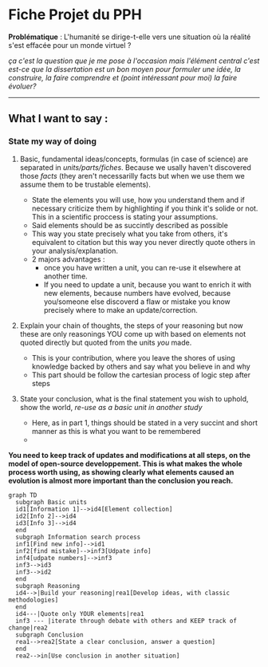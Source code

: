 # Fiche Projet du PPH

**Problématique** : L'humanité se dirige-t-elle vers une situation où la réalité s'est effacée pour un monde virtuel ?

_ça c'est la question que je me pose à l'occasion mais l'élément central c'est est-ce que la dissertation est un bon moyen pour formuler une idée, la construire, la faire comprendre et (point intéressant pour moi) la faire évoluer?_


_____________________________

## What I want to say :

### State my way of doing

1. Basic, fundamental ideas/concepts, formulas (in case of science) are separated in *units/parts/fiches*. Because we usally haven't discovered those *facts* (they aren't necessarilly facts but when we use them we assume them to be trustable elements).
    - State the elements you will use, how you understand them and if necessary criticize them by highlighting if you think it's solide or not. This in a scientific proccess is stating your assumptions.
    - Said elements should be as succintly described as possible
    - This way you state precisely what you take from others, it's equivalent to citation but this way you never directly quote others in your analysis/explanation.
    - 2 majors advantages :
      - once you have written a unit, you can re-use it elsewhere at another time.
      - If you need to update a unit, because you want to enrich it with new elements, because numbers have evolved, because you/someone else discoverd a flaw or mistake you know precisely where to make an update/correction.


2. Explain your chain of thoughts, the steps of your reasoning but now these are only reasonings YOU come up with based on elements not quoted directly but quoted from the units *you* made.
    - This is your contribution, where you leave the shores of using knowledge backed by others and say what you believe in and why
    - This part should be follow the cartesian process of logic step after steps

3. State your conclusion, what is the final statement you wish to uphold, show the world, *re-use as a basic unit in another study*
      - Here, as in part 1, things should be stated in a very succint and short manner as this is what you want to be remembered
      -
**You need to keep track of updates and modifications at all steps, on the model of open-source developpement. This is what makes the whole process worth using, as showing clearly what elements caused an evolution is almost more important than the conclusion you reach.**

```mermaid
graph TD
  subgraph Basic units
  id1[Information 1]-->id4[Element collection]
  id2[Info 2]-->id4
  id3[Info 3]-->id4
  end
  subgraph Information search process
  inf1[Find new info]-->id1
  inf2[find mistake]-->inf3[Udpate info]
  inf4[udpate numbers]-->inf3
  inf3-->id3
  inf3-->id2
  end
  subgraph Reasoning
  id4-->|Build your reasoning|rea1[Develop ideas, with classic methodologies]
  end
  id4---|Quote only YOUR elements|rea1
  inf3 --- |iterate through debate with others and KEEP track of change|rea2
  subgraph Conclusion
  rea1-->rea2[State a clear conclusion, answer a question]
  end
  rea2-->in[Use conclusion in another situation]
```
